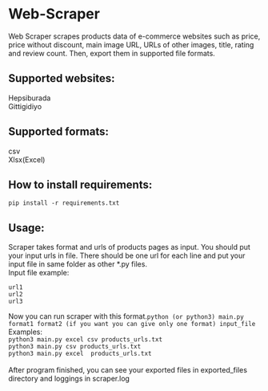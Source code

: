 # Web-Scraper
Web Scraper scrapes products data of e-commerce websites such as price, price without discount, main image URL, URLs of other images, title, rating and review count. Then, export them in supported file formats.

## Supported websites:
Hepsiburada <br />
Gittigidiyo

## Supported formats:
csv <br /> 
Xlsx(Excel)

## How to install requirements:
`pip install -r requirements.txt`

## Usage:
Scraper takes format and urls of products pages as input. You should put your input urls in file. There should be one url for each line and put your input file in same folder as other *.py files. <br />
Input file example:
```
url1
url2
url3
```
Now you can run scraper with this format.`python (or python3) main.py format1 format2 (if you want you can give only one format) input_file` <br />
Examples: <br />
`python3 main.py excel csv products_urls.txt` <br />
`python3 main.py csv products_urls.txt` <br />
`python3 main.py excel  products_urls.txt` <br /> <br />
After program finished, you can see your exported files in exported_files directory and loggings in scraper.log




    
    




